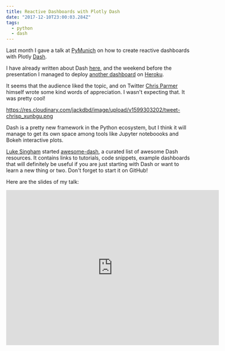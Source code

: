 ```yaml
---
title: Reactive Dashboards with Plotly Dash
date: "2017-12-10T23:00:03.284Z"
tags:
  - python
  - dash
---
```


Last month I gave a talk at [PyMunich](https://www.meetup.com/it-IT/PyMunich/) on how to create reactive dashboards with Plotly [Dash](https://plot.ly/products/dash/).

I have already written about Dash [here](https://www.giacomodebidda.com/visualize-earthquakes-with-plotly-dash/), and the weekend before the presentation I managed to deploy [another dashboard](https://github.com/jackdbd/dash-fda) on [Heroku](https://mighty-garden-67470.herokuapp.com/).

It seems that the audience liked the topic, and on Twitter [Chris Parmer](https://github.com/chriddyp) himself wrote some kind words of appreciation. I wasn't expecting that. It was pretty cool!

https://res.cloudinary.com/jackdbd/image/upload/v1599303202/tweet-chrisp_xunbgu.png

Dash is a pretty new framework in the Python ecosystem, but I think it will manage to get its own space among tools like Jupyter noteboooks and Bokeh interactive plots.

[Luke Singham](https://github.com/ucg8j) started [awesome-dash](https://github.com/Acrotrend/awesome-dash), a curated list of awesome Dash resources. It contains links to tutorials, code snippets, example dashboards that will definitely be useful if you are just starting with Dash or want to learn a new thing or two. Don't forget to start it on GitHub!

Here are the slides of my talk:

<iframe src="https://slides.com/jackdbd/deck/embed" width="576" height="420" scrolling="no" frameborder="0" webkitallowfullscreen mozallowfullscreen allowfullscreen></iframe>
